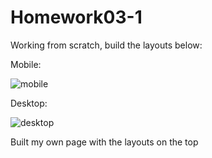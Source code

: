 # Homework03-1

Working from scratch, build the layouts below:

Mobile:

![mobile](images/p1_mobile.png)

Desktop:

![desktop](images/p1_desktop.png)

Built my own page with the layouts on the top
